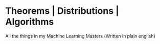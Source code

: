 # Theorems | Distributions | Algorithms

All the things in my Machine Learning Masters
(Written in plain english)
